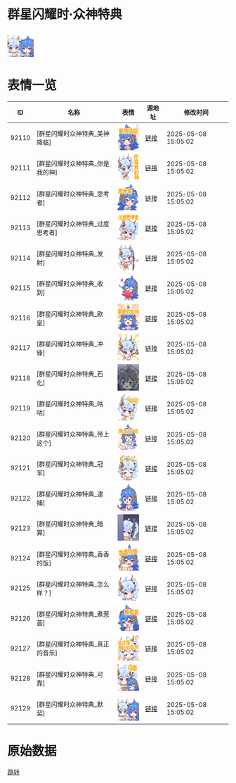 # 群星闪耀时·众神特典

<img src="./cover.png" height="60" alt="cover" />

# 表情一览

|ID|名称|表情|源地址|修改时间|
|----|----|----|----|----|
|92110|[群星闪耀时众神特典_美神降临]|<img src="./pic/092110_%5B群星闪耀时众神特典_美神降临%5D.png" height="60" alt="美神降临"/>|[链接](https://i0.hdslb.com/bfs/emote/ca75d02651f125f0030ebe1b0aa4e8293813bd10.png)|2025-05-08 15:05:02|
|92111|[群星闪耀时众神特典_你是我的神]|<img src="./pic/092111_%5B群星闪耀时众神特典_你是我的神%5D.png" height="60" alt="你是我的神"/>|[链接](https://i0.hdslb.com/bfs/emote/525e2531a8dd539d35db81fd813f9a5aca073cda.png)|2025-05-08 15:05:02|
|92112|[群星闪耀时众神特典_思考者]|<img src="./pic/092112_%5B群星闪耀时众神特典_思考者%5D.png" height="60" alt="思考者"/>|[链接](https://i0.hdslb.com/bfs/emote/62a0254e98adcf7147c86f1b366cc6ed9e1b1e3f.png)|2025-05-08 15:05:02|
|92113|[群星闪耀时众神特典_过度思考者]|<img src="./pic/092113_%5B群星闪耀时众神特典_过度思考者%5D.png" height="60" alt="过度思考者"/>|[链接](https://i0.hdslb.com/bfs/emote/9123d4958adda292a3381f875e492ba2fd7357be.png)|2025-05-08 15:05:02|
|92114|[群星闪耀时众神特典_发射]|<img src="./pic/092114_%5B群星闪耀时众神特典_发射%5D.png" height="60" alt="发射"/>|[链接](https://i0.hdslb.com/bfs/emote/5c05348d9bccd575c9112d687b1c615732fce65b.png)|2025-05-08 15:05:02|
|92115|[群星闪耀时众神特典_收到]|<img src="./pic/092115_%5B群星闪耀时众神特典_收到%5D.png" height="60" alt="收到"/>|[链接](https://i0.hdslb.com/bfs/emote/2185597d3f4bbb4f1e0ac2717d5c98335f93ec2e.png)|2025-05-08 15:05:02|
|92116|[群星闪耀时众神特典_欧皇]|<img src="./pic/092116_%5B群星闪耀时众神特典_欧皇%5D.png" height="60" alt="欧皇"/>|[链接](https://i0.hdslb.com/bfs/emote/7ed81bc8eac6637c6305266c32c6a83cc870e0a8.png)|2025-05-08 15:05:02|
|92117|[群星闪耀时众神特典_冲锋]|<img src="./pic/092117_%5B群星闪耀时众神特典_冲锋%5D.png" height="60" alt="冲锋"/>|[链接](https://i0.hdslb.com/bfs/emote/9ca322522f82f263a89da647be3ac4828f5507e0.png)|2025-05-08 15:05:02|
|92118|[群星闪耀时众神特典_石化]|<img src="./pic/092118_%5B群星闪耀时众神特典_石化%5D.png" height="60" alt="石化"/>|[链接](https://i0.hdslb.com/bfs/emote/b9f64b7efc23aa0e99c036703128fb510470f4b7.png)|2025-05-08 15:05:02|
|92119|[群星闪耀时众神特典_咕咕]|<img src="./pic/092119_%5B群星闪耀时众神特典_咕咕%5D.png" height="60" alt="咕咕"/>|[链接](https://i0.hdslb.com/bfs/emote/fc8d80f6bb8f62d2a257c268ca1d358b4282d23e.png)|2025-05-08 15:05:02|
|92120|[群星闪耀时众神特典_带上这个]|<img src="./pic/092120_%5B群星闪耀时众神特典_带上这个%5D.png" height="60" alt="带上这个"/>|[链接](https://i0.hdslb.com/bfs/emote/c7a54ba01b1e083577c3068d02f7d06cdc610b3a.png)|2025-05-08 15:05:02|
|92121|[群星闪耀时众神特典_冠军]|<img src="./pic/092121_%5B群星闪耀时众神特典_冠军%5D.png" height="60" alt="冠军"/>|[链接](https://i0.hdslb.com/bfs/emote/b57a9561842953111844985f79eee52546bcd078.png)|2025-05-08 15:05:02|
|92122|[群星闪耀时众神特典_逮捕]|<img src="./pic/092122_%5B群星闪耀时众神特典_逮捕%5D.png" height="60" alt="逮捕"/>|[链接](https://i0.hdslb.com/bfs/emote/634c11fce2de1a736bd22b3b66a7ca08455e52fa.png)|2025-05-08 15:05:02|
|92123|[群星闪耀时众神特典_暗算]|<img src="./pic/092123_%5B群星闪耀时众神特典_暗算%5D.png" height="60" alt="暗算"/>|[链接](https://i0.hdslb.com/bfs/emote/c1b5e5d835f008c305490ba41fe4b84e7788995c.png)|2025-05-08 15:05:02|
|92124|[群星闪耀时众神特典_香香的饭]|<img src="./pic/092124_%5B群星闪耀时众神特典_香香的饭%5D.png" height="60" alt="香香的饭"/>|[链接](https://i0.hdslb.com/bfs/emote/a9c904fdfeec36f6ca28fd3e5e004f6d5a08876e.png)|2025-05-08 15:05:02|
|92125|[群星闪耀时众神特典_怎么样？]|<img src="./pic/092125_%5B群星闪耀时众神特典_怎么样？%5D.png" height="60" alt="怎么样？"/>|[链接](https://i0.hdslb.com/bfs/emote/b9369c2a13c43d5ad09cf7019b0d072fbb8e4fe1.png)|2025-05-08 15:05:02|
|92126|[群星闪耀时众神特典_煮葱荟]|<img src="./pic/092126_%5B群星闪耀时众神特典_煮葱荟%5D.png" height="60" alt="煮葱荟"/>|[链接](https://i0.hdslb.com/bfs/emote/0d1156980bcb9cbe68a9cc6c8390fefbd6fe428e.png)|2025-05-08 15:05:02|
|92127|[群星闪耀时众神特典_真正的音乐]|<img src="./pic/092127_%5B群星闪耀时众神特典_真正的音乐%5D.png" height="60" alt="真正的音乐"/>|[链接](https://i0.hdslb.com/bfs/emote/cf295ccb5acd56988741560af51e9d2a635d5917.png)|2025-05-08 15:05:02|
|92128|[群星闪耀时众神特典_可靠]|<img src="./pic/092128_%5B群星闪耀时众神特典_可靠%5D.png" height="60" alt="可靠"/>|[链接](https://i0.hdslb.com/bfs/emote/a9482ff808bf62b616535816c9f3166e87531633.png)|2025-05-08 15:05:02|
|92129|[群星闪耀时众神特典_默契]|<img src="./pic/092129_%5B群星闪耀时众神特典_默契%5D.png" height="60" alt="默契"/>|[链接](https://i0.hdslb.com/bfs/emote/a6d3b7749c07cf8b442a2ccd46ebaf5712048367.png)|2025-05-08 15:05:02|

# 原始数据

[跳转](./raw.json)

